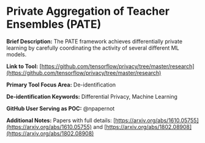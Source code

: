 # Private Aggregation of Teacher Ensembles (PATE) 

**Brief Description:** The PATE framework achieves differentially private learning by carefully coordinating the activity of several different ML models. 

**Link to Tool:** [https://github.com/tensorflow/privacy/tree/master/research](https://github.com/tensorflow/privacy/tree/master/research)

**Primary Tool Focus Area:** De-identification

**De-identification Keywords:** Differential Privacy, Machine Learning

**GitHub User Serving as POC:** @npapernot 

**Additional Notes:** Papers with full details: [https://arxiv.org/abs/1610.05755](https://arxiv.org/abs/1610.05755) and [https://arxiv.org/abs/1802.08908](https://arxiv.org/abs/1802.08908)
